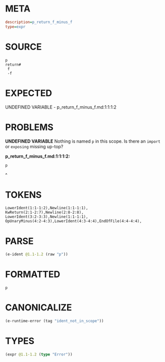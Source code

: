 # META
~~~ini
description=p_return_f_minus_f
type=expr
~~~
# SOURCE
~~~roc
p
return#
 f
 -f
~~~
# EXPECTED
UNDEFINED VARIABLE - p_return_f_minus_f.md:1:1:1:2
# PROBLEMS
**UNDEFINED VARIABLE**
Nothing is named `p` in this scope.
Is there an `import` or `exposing` missing up-top?

**p_return_f_minus_f.md:1:1:1:2:**
```roc
p
```
^


# TOKENS
~~~zig
LowerIdent(1:1-1:2),Newline(1:1-1:1),
KwReturn(2:1-2:7),Newline(2:8-2:8),
LowerIdent(3:2-3:3),Newline(1:1-1:1),
OpUnaryMinus(4:2-4:3),LowerIdent(4:3-4:4),EndOfFile(4:4-4:4),
~~~
# PARSE
~~~clojure
(e-ident @1.1-1.2 (raw "p"))
~~~
# FORMATTED
~~~roc
p
~~~
# CANONICALIZE
~~~clojure
(e-runtime-error (tag "ident_not_in_scope"))
~~~
# TYPES
~~~clojure
(expr @1.1-1.2 (type "Error"))
~~~
